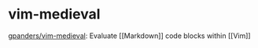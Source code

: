 # vim-medieval

[gpanders/vim-medieval](https://github.com/gpanders/vim-medieval): Evaluate [[Markdown]] code blocks within [[Vim]]


